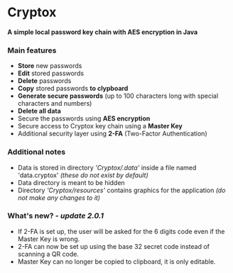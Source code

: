 # **Cryptox**
**A simple local password key chain with AES encryption in Java**

### Main features
- **Store** new passwords
- **Edit** stored passwords
- **Delete** passwords
- **Copy** stored passwords **to clypboard**
- **Generate secure passwords** (up to 100 characters long with special characters and numbers)
- **Delete all data**
- Secure the passwords using **AES encryption**
- Secure access to Cryptox key chain using a **Master Key**
- Additional security layer using **2-FA** (Two-Factor Authentication)

### Additional notes
* Data is stored in directory *'Cryptox/.data'* inside a file named 'data.cryptox' *(these do not exist by default)*
* Data directory is meant to be hidden
* Directory *'Cryptox/resources'* contains graphics for the application *(do not make any changes to it)*

### What's new? - *update 2.0.1*
- If 2-FA is set up, the user will be asked for the 6 digits code even if the Master Key is wrong.
- 2-FA can now be set up using the base 32 secret code instead of scanning a QR code.
- Master Key can no longer be copied to clipboard, it is only editable.
